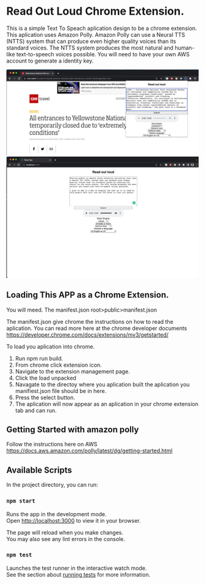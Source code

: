 # Read Out Loud Chrome Extension. 

This is a simple Text To Speach aplication design to be a chrome extension. 
This aplication uses Amazon Polly. Amazon Polly can use a Neural TTS (NTTS) system that can produce even higher quality voices than its standard voices. The NTTS system produces the most natural and human-like text-to-speech voices possible.
You will need to have your own AWS account to generate a identity key. 

  

  



![Alt text](readmeImages/image1.png)
![Alt text](readmeImages/image2.png?raw=true "Screen shot 2")

## Loading This APP as a Chrome Extension.
You will meed.
The manifest.json 
root>public>manifest.json

The manifest.json give chrome the instructions on how to read the aplication. 
You can read more here at the chrome developer documents https://developer.chrome.com/docs/extensions/mv3/getstarted/

To load you aplication into chrome.
1. Run npm run build.
2. From chrome click extension icon.
3. Navigate to the extension management page.
4. Click the load unpacked
5. Navagate to the directoy where you aplication built the aplication you manifiest.json file should be in here. 
6. Press the select button. 
7. The aplication will now appear as an aplication in your chrome extension tab and can run. 


## Getting Started with amazon polly 
Follow the instructions here on AWS 
https://docs.aws.amazon.com/polly/latest/dg/getting-started.html

## Available Scripts

In the project directory, you can run:

### `npm start`

Runs the app in the development mode.\
Open [http://localhost:3000](http://localhost:3000) to view it in your browser.

The page will reload when you make changes.\
You may also see any lint errors in the console.

### `npm test`

Launches the test runner in the interactive watch mode.\
See the section about [running tests](https://facebook.github.io/create-react-app/docs/running-tests) for more information.

